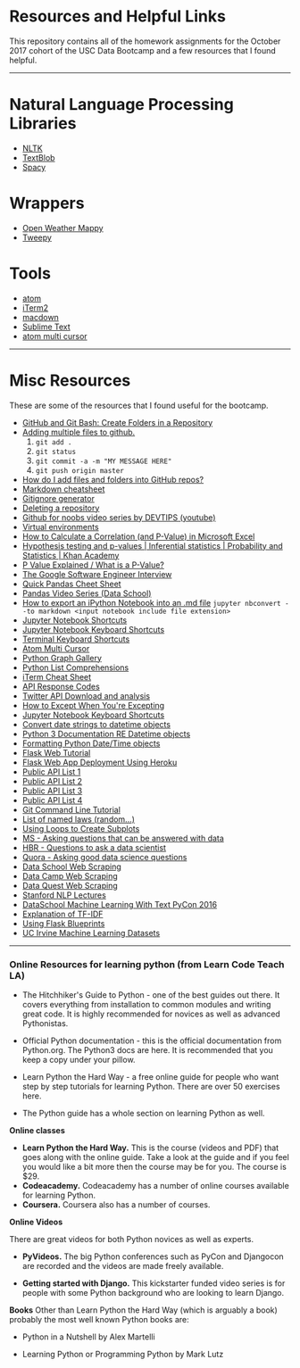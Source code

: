 # Resources and Helpful Links
This repository contains all of the homework assignments for the October 2017 cohort of the USC Data Bootcamp and a few resources that I found helpful. 

***
# Natural Language Processing Libraries
* [NLTK](http://www.nltk.org/)
* [TextBlob](http://textblob.readthedocs.io/en/dev/)
* [Spacy](https://spacy.io/)

# Wrappers
* [Open Weather Mappy](http://openweathermapy.readthedocs.io/en/latest/)
* [Tweepy](http://www.tweepy.org/)

# Tools
* [atom](https://atom.io/)
* [iTerm2](https://www.iterm2.com/)
* [macdown](https://macdown.uranusjr.com/)
* [Sublime Text](https://www.sublimetext.com/3)
* [atom multi cursor](https://atom.io/packages/multi-cursor)

***

# Misc Resources  
These are some of the resources that I found useful for the bootcamp.

* [GitHub and Git Bash: Create Folders in a Repository](https://youtu.be/rVNFPj9jtb0)
* [Adding multiple files to github.](https://stackoverflow.com/questions/19576116/how-to-add-multiple-files-to-git-at-the-same-time)
	1. `git add .` 
	2. `git status`
	3. `git commit -a -m "MY MESSAGE HERE"` 
	4. `git push origin master`
* [How do I add files and folders into GitHub repos?](https://stackoverflow.com/questions/8775850/how-do-i-add-files-and-folders-into-github-repos)
* [Markdown cheatsheet](http://assemble.io/docs/Cheatsheet-Markdown.html)
* [Gitignore generator](https://www.gitignore.io/)
* [Deleting a repository](https://help.github.com/articles/deleting-a-repository/) 
* [Github for noobs video series by DEVTIPS (youtube)](https://youtu.be/1h9_cB9mPT8)
* [Virtual environments](https://conda.io/docs/user-guide/tasks/manage-environments.html) 
* [How to Calculate a Correlation (and P-Value) in Microsoft Excel](https://youtu.be/vFcxExzLfZI)
* [Hypothesis testing and p-values | Inferential statistics | Probability and Statistics | Khan Academy](https://www.youtube.com/watch?v=-FtlH4svqx4)
* [P Value Explained / What is a P-Value?](https://youtu.be/128yz0OCG-I)
* [The Google Software Engineer Interview](https://www.anthonydmays.com/2017/01/04/interviewing-at-google-heres-6-things-you-absolutely-need-to-do/)
* [Quick Pandas Cheet Sheet](https://jeffdelaney.me/blog/useful-snippets-in-pandas/)
* [Pandas Video Series (Data School)](http://www.dataschool.io/easier-data-analysis-with-pandas/)
* [How to export an iPython Notebook into an .md file](https://github.com/jupyter/nbconvert)
	`jupyter nbconvert --to markdown <input notebook include file extension>`
* [Jupyter Notebook Shortcuts](https://www.dataquest.io/blog/jupyter-notebook-tips-tricks-shortcuts/)
* [Jupyter Notebook Keyboard Shortcuts](http://maxmelnick.com/2016/04/19/python-beginner-tips-and-tricks.html)
* [Terminal Keyboard Shortcuts](https://gist.github.com/poopsplat/7195274)
* [Atom Multi Cursor](https://www.youtube.com/watch?v=d3fg2z1FL7A)
* [Python Graph Gallery](https://github.com/grantaguinaldo/uscdatabootcamp.git)
* [Python List Comprehensions](http://treyhunner.com/2015/12/python-list-comprehensions-now-in-color/)
* [iTerm Cheat Sheet](https://gist.github.com/squarism/ae3613daf5c01a98ba3a)
* [API Response Codes](http://www.restapitutorial.com/httpstatuscodes.html)
* [Twitter API Download and analysis](https://www.youtube.com/watch?v=o_OZdbCzHUA)
* [How to Except When You're Excepting](https://www.youtube.com/watch?v=I_d_qV3leZw)
* [Jupyter Notebook Keyboard Shortcuts](https://www.cheatography.com/weidadeyue/cheat-sheets/jupyter-notebook/pdf_bw/)
* [Convert date strings to datetime objects](https://chrisalbon.com/python/strings_to_datetime.html)
* [Python 3 Documentation RE Datetime objects](https://docs.python.org/3/library/datetime.html)
* [Formatting Python Date/Time objects](https://howchoo.com/g/ywi5m2vkodk/working-with-datetime-objects-and-timezones-in-python)
* [Flask Web Tutorial](https://pythonspot.com/flask-web-app-with-python/)
* [Flask Web App Deployment Using Heroku](https://progblog.io/How-to-deploy-a-Flask-App-to-Heroku/)
* [Public API List 1](https://github.com/abhishekbanthia/Public-APIs)
* [Public API List 2](https://github.com/toddmotto/public-apis/)
* [Public API List 3](https://apilist.fun/)
* [Public API List 4](https://any-api.com/)
* [Git Command Line Tutorial](http://dont-be-afraid-to-commit.readthedocs.io/en/latest/git/commandlinegit.html)
* [List of named laws (random...)](https://www.wikiwand.com/en/List_of_eponymous_laws#)
* [Using Loops to Create Subplots](http://jonathansoma.com/lede/data-studio/classes/small-multiples/long-explanation-of-using-plt-subplots-to-create-small-multiples/)
* [MS - Asking questions that can be answered with data](https://docs.microsoft.com/en-us/azure/machine-learning/studio/data-science-for-beginners-the-5-questions-data-science-answers)
* [HBR - Questions to ask a data scientist](https://hbr.org/2016/11/better-questions-to-ask-your-data-scientists)
* [Quora - Asking good data science questions](https://www.quora.com/How-do-you-ask-good-Data-Science-questions)
* [Data School Web Scraping](http://www.dataschool.io/python-web-scraping-of-president-trumps-lies/)
* [Data Camp Web Scraping](https://www.datacamp.com/community/tutorials/web-scraping-python-nlp)
* [Data Quest Web Scraping](https://www.dataquest.io/blog/web-scraping-tutorial-python/)
* [Stanford NLP Lectures](https://www.youtube.com/watch?v=nfoudtpBV68&list=PL6397E4B26D00A269)
* [DataSchool Machine Learning With Text PyCon 2016](https://youtu.be/ZiKMIuYidY0)
* [Explanation of TF-IDF](https://planspace.org/20150524-tfidf_is_about_what_matters/)
* [Using Flask Blueprints](https://stackoverflow.com/questions/11994325/how-to-divide-flask-app-into-multiple-py-files)
* [UC Irvine Machine Learning Datasets](https://archive.ics.uci.edu/ml/datasets.html)

***

### Online Resources for learning python (from Learn Code Teach LA)
+ The Hitchhiker's Guide to Python - one of the best guides out there. It covers everything from installation to common modules and writing great code. It is highly recommended for novices as well as advanced Pythonistas.

+ Official Python documentation - this is the official documentation from Python.org. The Python3 docs are here. It is recommended that you keep a copy under your pillow.

+ Learn Python the Hard Way - a free online guide for people who want step by step tutorials for learning Python. There are over 50 exercises here.

+ The Python guide has a whole section on learning Python as well.

**Online classes**

+ **Learn Python the Hard Way.** This is the course (videos and PDF) that goes along with the online guide. Take a look at the guide and if you feel you would like a bit more then the course may be for you. The course is $29.
+ **Codeacademy.**  Codeacademy has a number of online courses available for learning Python.
+ **Coursera.** Coursera also has a number of courses.

**Online Videos**

There are great videos for both Python novices as well as experts.

+ **PyVideos.** The big Python conferences such as PyCon and Djangocon are recorded and the videos are made freely available.

+ **Getting started with Django.** This kickstarter funded video series is for people with some Python background who are looking to learn Django.

**Books**
Other than Learn Python the Hard Way (which is arguably a book) probably the most well known Python books are:

+ Python in a Nutshell by Alex Martelli

+ Learning Python or Programming Python by Mark Lutz
